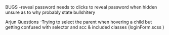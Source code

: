 BUGS
    -reveal password needs to clicks to reveal password when hidden unsure as to why 
    probably state bullshitery 







Arjun Questions 
    -Trying to select the parent when hovering a child but getting confused with selector and scc & included classes 
    (loginForm.scss )